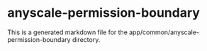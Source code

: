 # anyscale-permission-boundary
This is a generated markdown file for the app/common/anyscale-permission-boundary directory.
